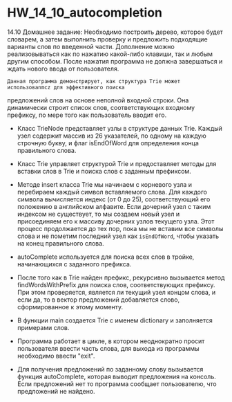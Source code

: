 # HW_14_10_autocompletion

14.10 Домашнее задание: Необходимо построить дерево, которое будет словарем, а затем выполнить 
 проверку и предложить подходящие варианты слов по введенной части. Дополнение можно реализовываться
 как по нажатию какой-либо клавиши, так и любым другим способом. После нажатия программа не
 должна завершаться и ждать нового ввода от пользователя.
 
	Данная программа демонстрирует, как структура Trie может использоваnmcz для эффективного поиска
 предложений слов на основе неполной входной строки. Она динамически строит список слов, 
 соответствующих входному префиксу, по мере того как пользователь вводит его.


 - Класс TrieNode представляет узлы в структуре данных Trie. Каждый узел содержит массив из 26 
     указателей, по одному на каждую строчную букву, и флаг isEndOfWord для определения конца 
	 правильного слова.
	 
 - Класс Trie управляет структурой Trie и предоставляет методы для вставки слов в Trie и поиска
     слов с заданным префиксом.
	 
 - Методе insert класса Trie мы начинаем с корневого узла и перебираем каждый символ вставляемого
     слова. Для каждого символа вычисляется индекс (от 0 до 25), соответствующий его положению 
	 в английском алфавите. Если дочерний узел с таким индексом не существует, то мы создаем
	 новый узел и присоединяем его к массиву дочерних узлов текущего узла. Этот процесс 
	 продолжается до тех пор, пока мы не вставим все символы слова и не пометим последний узел
	 как `isEndOfWord`, чтобы указать на конец правильного слова.
	 
 - autoComplete используется для поиска всех слов в тройке, начинающихся с заданного префикса.
     
 - После того как в Trie найден префикс, рекурсивно вызывается метод findWordsWithPrefix для
     поиска слов, соответствующих префиксу. При этом проверяется, является ли текущий узел концом
	 слова, и если да, то в вектор предложений добавляется слово, сформированное к этому моменту.
 
 - В функции main создается Trie с именем dictionary и заполняется примерами слов.
 
 - Программа работает в цикле, в котором неоднократно просит пользователя ввести часть слова, 
     для выхода из программы необходимо ввести "exit".
	 
 - Для получения предложений по заданному слову вызывается функция autoComplete, которая выводит
     предложения на консоль. Если предложений нет то программа сообщает пользователю, что 
	 предложений не найдено.
